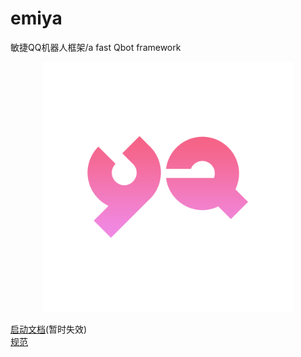# emiya
敏捷QQ机器人框架/a fast Qbot framework
<p align='center'>
<img src='YA.png' width='400' alt='logo' aling='middle'/>
</p>

[启动文档](/docs/启动文档.md)(暂时失效)\
[规范](/docs/规范.md)


